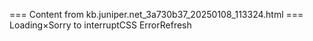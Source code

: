 === Content from kb.juniper.net_3a730b37_20250108_113324.html ===
Loading×Sorry to interruptCSS ErrorRefresh
